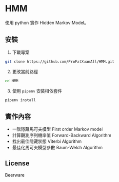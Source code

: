 # HMM

使用 python 實作 Hidden Markov Model。

## 安裝

1. 下載專案

```sh
git clone https://github.com/ProFatXuanAll/HMM.git
```

2. 更改當前路徑

```sh
cd HMM
```

3. 使用 `pipenv` 安裝相依套件

```sh
pipenv install
```

## 實作內容

- 一階隱藏馬可夫模型 First order Markov model
- 計算觀測序列機率值 Forward-Backward Algorithm
- 找出最佳隱藏狀態 Viterbi Algorithm
- 最佳化馬可夫模型參數 Baum-Welch Algorithm

## License

Beerware
